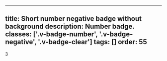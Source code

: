<!--
 *              © 2025 Visa
 *
 * Licensed under the Apache License, Version 2.0 (the "License");
 * you may not use this file except in compliance with the License.
 * You may obtain a copy of the License at
 *
 *         http://www.apache.org/licenses/LICENSE-2.0
 *
 * Unless required by applicable law or agreed to in writing, software
 * distributed under the License is distributed on an "AS IS" BASIS,
 * WITHOUT WARRANTIES OR CONDITIONS OF ANY KIND, either express or implied.
 * See the License for the specific language governing permissions and
 * limitations under the License.
 *
 -->
---
title: Short number negative badge without background
description: Number badge.
classes: ['.v-badge-number', '.v-badge-negative', '.v-badge-clear']
tags: []
order: 55
---

<div class="v-badge v-badge-number v-badge-negative v-badge-clear v-typography-label-active">
  3
</div>
